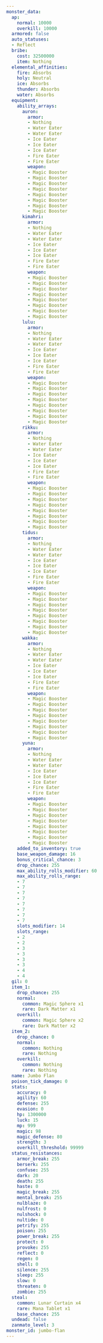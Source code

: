 ```yaml
---
monster_data:
  ap:
    normal: 10000
    overkill: 10000
  armored: false
  auto_statuses:
  - Reflect
  bribe:
    cost: 32500000
    item: Nothing
  elemental_affinities:
    fire: Absorbs
    holy: Neutral
    ice: Absorbs
    thunder: Absorbs
    water: Absorbs
  equipment:
    ability_arrays:
      auron:
        armor:
        - Nothing
        - Water Eater
        - Water Eater
        - Ice Eater
        - Ice Eater
        - Ice Eater
        - Fire Eater
        - Fire Eater
        weapon:
        - Magic Booster
        - Magic Booster
        - Magic Booster
        - Magic Booster
        - Magic Booster
        - Magic Booster
        - Magic Booster
        - Magic Booster
      kimahri:
        armor:
        - Nothing
        - Water Eater
        - Water Eater
        - Ice Eater
        - Ice Eater
        - Ice Eater
        - Fire Eater
        - Fire Eater
        weapon:
        - Magic Booster
        - Magic Booster
        - Magic Booster
        - Magic Booster
        - Magic Booster
        - Magic Booster
        - Magic Booster
        - Magic Booster
      lulu:
        armor:
        - Nothing
        - Water Eater
        - Water Eater
        - Ice Eater
        - Ice Eater
        - Ice Eater
        - Fire Eater
        - Fire Eater
        weapon:
        - Magic Booster
        - Magic Booster
        - Magic Booster
        - Magic Booster
        - Magic Booster
        - Magic Booster
        - Magic Booster
        - Magic Booster
      rikku:
        armor:
        - Nothing
        - Water Eater
        - Water Eater
        - Ice Eater
        - Ice Eater
        - Ice Eater
        - Fire Eater
        - Fire Eater
        weapon:
        - Magic Booster
        - Magic Booster
        - Magic Booster
        - Magic Booster
        - Magic Booster
        - Magic Booster
        - Magic Booster
        - Magic Booster
      tidus:
        armor:
        - Nothing
        - Water Eater
        - Water Eater
        - Ice Eater
        - Ice Eater
        - Ice Eater
        - Fire Eater
        - Fire Eater
        weapon:
        - Magic Booster
        - Magic Booster
        - Magic Booster
        - Magic Booster
        - Magic Booster
        - Magic Booster
        - Magic Booster
        - Magic Booster
      wakka:
        armor:
        - Nothing
        - Water Eater
        - Water Eater
        - Ice Eater
        - Ice Eater
        - Ice Eater
        - Fire Eater
        - Fire Eater
        weapon:
        - Magic Booster
        - Magic Booster
        - Magic Booster
        - Magic Booster
        - Magic Booster
        - Magic Booster
        - Magic Booster
        - Magic Booster
      yuna:
        armor:
        - Nothing
        - Water Eater
        - Water Eater
        - Ice Eater
        - Ice Eater
        - Ice Eater
        - Fire Eater
        - Fire Eater
        weapon:
        - Magic Booster
        - Magic Booster
        - Magic Booster
        - Magic Booster
        - Magic Booster
        - Magic Booster
        - Magic Booster
        - Magic Booster
    added_to_inventory: true
    base_weapon_damage: 16
    bonus_critical_chance: 3
    drop_chance: 255
    max_ability_rolls_modifier: 60
    max_ability_rolls_range:
    - 7
    - 7
    - 7
    - 7
    - 7
    - 7
    - 7
    - 7
    slots_modifier: 14
    slots_range:
    - 2
    - 2
    - 3
    - 3
    - 3
    - 3
    - 4
    - 4
  gil: 0
  item_1:
    drop_chance: 255
    normal:
      common: Magic Sphere x1
      rare: Dark Matter x1
    overkill:
      common: Magic Sphere x2
      rare: Dark Matter x2
  item_2:
    drop_chance: 0
    normal:
      common: Nothing
      rare: Nothing
    overkill:
      common: Nothing
      rare: Nothing
  name: Jumbo Flan
  poison_tick_damage: 0
  stats:
    accuracy: 0
    agility: 60
    defense: 255
    evasion: 0
    hp: 1300000
    luck: 15
    mp: 999
    magic: 98
    magic_defense: 80
    strength: 3
    overkill_threshold: 99999
  status_resistances:
    armor_break: 255
    berserk: 255
    confuse: 255
    dark: 20
    death: 255
    haste: 0
    magic_break: 255
    mental_break: 255
    nulblaze: 0
    nulfrost: 0
    nulshock: 0
    nultide: 0
    petrify: 255
    poison: 255
    power_break: 255
    protect: 0
    provoke: 255
    reflect: 0
    regen: 0
    shell: 0
    silence: 255
    sleep: 255
    slow: 0
    threaten: 0
    zombie: 255
  steal:
    common: Lunar Curtain x4
    rare: Mana Tablet x1
    base_chance: 255
  undead: false
  zanmato_level: 3
monster_id: jumbo-flan
---
```

